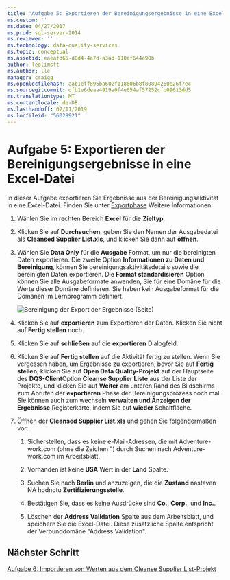 ```yaml
---
title: 'Aufgabe 5: Exportieren der Bereinigungsergebnisse in eine Exceldatei | Microsoft-Dokumentation'
ms.custom: ''
ms.date: 04/27/2017
ms.prod: sql-server-2014
ms.reviewer: ''
ms.technology: data-quality-services
ms.topic: conceptual
ms.assetid: eaeafd65-d0d4-4a7d-a3ad-110ef644e90b
author: leolimsft
ms.author: lle
manager: craigg
ms.openlocfilehash: aab1eff896ba602f118606b8f80894260e26f7ec
ms.sourcegitcommit: dfb1e6deaa4919a0f4e654af57252cfb09613dd5
ms.translationtype: MT
ms.contentlocale: de-DE
ms.lasthandoff: 02/11/2019
ms.locfileid: "56028921"
---
```

# <a name="task-5-exporting-cleansing-results-to-an-excel-file"></a>Aufgabe 5: Exportieren der Bereinigungsergebnisse in eine Excel-Datei
  In dieser Aufgabe exportieren Sie Ergebnisse aus der Bereinigungsaktivität in eine Excel-Datei. Finden Sie unter [Exportphase](https://msdn.microsoft.com/library/hh213061.aspx#Export) Weitere Informationen.  
  
1.  Wählen Sie im rechten Bereich **Excel** für die **Zieltyp**.  
  
2.  Klicken Sie auf **Durchsuchen**, geben Sie den Namen der Ausgabedatei als **Cleansed Supplier List.xls**, und klicken Sie dann auf **öffnen**.  
  
3.  Wählen Sie **Data Only** für die **Ausgabe** Format, um nur die bereinigten Daten exportieren. Die zweite Option **Informationen zu Daten und Bereinigung**, können Sie bereinigungsaktivitätsdetails sowie die bereinigten Daten exportieren. Die **Format standardisieren** Option können Sie alle Ausgabeformate anwenden, Sie für eine Domäne für die Werte dieser Domäne definieren. Sie haben kein Ausgabeformat für die Domänen im Lernprogramm definiert.  
  
     ![Bereinigung der Export der Ergebnisse (Seite)](../../2014/tutorials/media/et-exportingcleansingresultstoanexcelfile.jpg "Export Bereinigung Ergebnisse (Seite)")  
  
4.  Klicken Sie auf **exportieren** zum Exportieren der Daten. Klicken Sie nicht auf **Fertig stellen** noch.  
  
5.  Klicken Sie auf **schließen** auf die **exportieren** Dialogfeld.  
  
6.  Klicken Sie auf **Fertig stellen** auf die Aktivität fertig zu stellen. Wenn Sie vergessen haben, um Ergebnisse zu exportieren, bevor Sie auf **Fertig stellen**, klicken Sie auf **Open Data Quality-Projekt** auf der Hauptseite des **DQS-Client**Option **Cleanse Supplier Liste** aus der Liste der Projekte, und klicken Sie auf **Weiter** am unteren Rand des Bildschirms zum Abrufen der **exportieren** Phase der Bereinigungsprozess noch mal. Sie können auch zum wechseln **verwalten und Anzeigen der Ergebnisse** Registerkarte, indem Sie auf **wieder** Schaltfläche.  
  
7.  Öffnen der **Cleansed Supplier List.xls** und gehen Sie folgendermaßen vor:  
  
    1.  Sicherstellen, dass es keine e-Mail-Adressen, die mit Adventure-work.com (ohne die Zeichen ") durch Suchen nach Adventure-work.com im Arbeitsblatt.  
  
    2.  Vorhanden ist keine **USA** Wert in der **Land** Spalte.  
  
    3.  Suchen Sie nach **Berlin** und anzuzeigen, die die **Zustand** nastaven NA hodnotu **Zertifizierungsstelle**.  
  
    4.  Bestätigen Sie, dass es keine Ausdrücke sind **Co.**, **Corp.**, und **Inc.**.  
  
    5.  Löschen der **Address Validation** Spalte aus dem Arbeitsblatt, und speichern Sie die Excel-Datei. Diese zusätzliche Spalte entspricht der Verbunddomäne "Address Validation".  
  
## <a name="next-step"></a>Nächster Schritt  
 [Aufgabe 6: Importieren von Werten aus dem Cleanse Supplier List-Projekt](../../2014/tutorials/task-6-importing-values-from-the-cleanse-supplier-list-project.md)  
  
  
